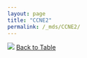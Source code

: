 ```yaml
---
layout: page
title: "CCNE2"
permalink: /_mds/CCNE2/
---
```


![](../../alns_9.28.22/aln_5HSAA018950_0.969.png?raw=true
)
[Back to Table](../../display)
